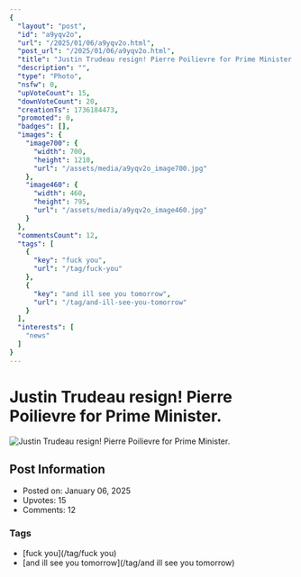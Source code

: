 ```yaml
---
{
  "layout": "post",
  "id": "a9yqv2o",
  "url": "/2025/01/06/a9yqv2o.html",
  "post_url": "/2025/01/06/a9yqv2o.html",
  "title": "Justin Trudeau resign! Pierre Poilievre for Prime Minister.",
  "description": "",
  "type": "Photo",
  "nsfw": 0,
  "upVoteCount": 15,
  "downVoteCount": 20,
  "creationTs": 1736184473,
  "promoted": 0,
  "badges": [],
  "images": {
    "image700": {
      "width": 700,
      "height": 1210,
      "url": "/assets/media/a9yqv2o_image700.jpg"
    },
    "image460": {
      "width": 460,
      "height": 795,
      "url": "/assets/media/a9yqv2o_image460.jpg"
    }
  },
  "commentsCount": 12,
  "tags": [
    {
      "key": "fuck you",
      "url": "/tag/fuck-you"
    },
    {
      "key": "and ill see you tomorrow",
      "url": "/tag/and-ill-see-you-tomorrow"
    }
  ],
  "interests": [
    "news"
  ]
}
---
```


# Justin Trudeau resign! Pierre Poilievre for Prime Minister.

![Justin Trudeau resign! Pierre Poilievre for Prime Minister.](/assets/media/a9yqv2o_image700.jpg)

## Post Information

- Posted on: January 06, 2025
- Upvotes: 15
- Comments: 12

### Tags

- [fuck you](/tag/fuck you)
- [and ill see you tomorrow](/tag/and ill see you tomorrow)
